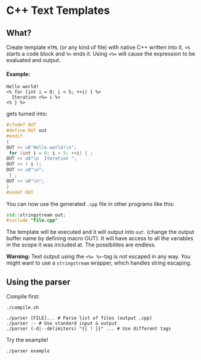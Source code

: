 # C++ Text Templates

## What?
Create template `HTML` (or any kind of file) with native C++ written into it.
`<%` starts a code block and `%>` ends it. Using `<%=` will cause the expression
to be evaluated and output.

#### Example:

```
Hello world!
<% for (int i = 0; i < 5; ++i) { %>
  Iteration <%= i %>
<% } %>
```

gets turned into:

```cpp
#ifndef OUT
#define OUT out
#endif
{
OUT << u8"Hello world!\n";
 for (int i = 0; i < 5; ++i) { ;
OUT << u8"\n  Iteration ";
OUT << ( i );
OUT << u8"\n";
 } ;
OUT << u8"\n";
}
#undef OUT
```

You can now use the generated `.cpp` file in other programs like this:

```cpp
std::stringstream out;
#include "file.cpp"
```

The template will be executed and it will output into `out`. (change the output
buffer name by defining macro OUT).
It will have access to all the variables in the scope it was
included at. The possibilites are endless.

**Warning:** Text output using the `<%= %>`-tag is not escaped in any way. You
might want to use a `stringstream` wrapper, which handles string escaping.

## Using the parser

Compile first:
```
./compile.sh
```

```
./parser [FILE]... # Parse list of files (output .cpp)
./parser -- # Use standard input & output
./parser (-d|--delimiters) "{{ ! }}" ... # Use different tags
```

Try the example!
```
./parser example
```
